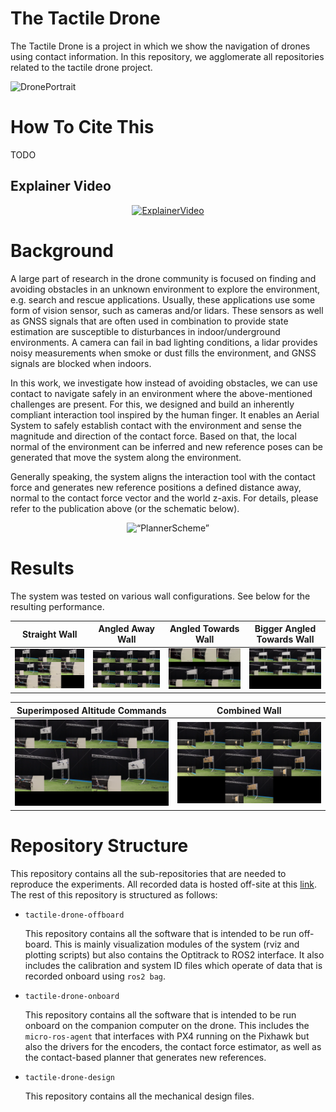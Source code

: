 # The Tactile Drone

The Tactile Drone is a project in which we show the navigation of drones using contact information. In this repository, we agglomerate all repositories related to the tactile drone project.

![DronePortrait](./images/drone-portrait.png)

# How To Cite This

TODO

## Explainer Video 

<div align="center">
  <a href="https://youtu.be/mqkQ5mHpCkM"><img src="https://markdown-videos.deta.dev/youtube/mqkQ5mHpCkM" alt="ExplainerVideo"></a>
</div>

# Background

A large part of research in the drone community is focused on finding and avoiding obstacles in an unknown environment to explore the environment, e.g. search and rescue applications. Usually, these applications use some form of vision sensor, such as cameras and/or lidars. 
These sensors as well as GNSS signals that are often used in combination to provide state estimation are susceptible to disturbances in indoor/underground environments. 
A camera can fail in bad lighting conditions, a lidar provides noisy measurements when smoke or dust fills the environment, and GNSS signals are blocked when indoors.

In this work, we investigate how instead of avoiding obstacles, we can use contact to navigate safely in an environment where the above-mentioned challenges are present. For this, we designed and build an inherently compliant interaction tool inspired by the human finger. 
It enables an Aerial System to safely establish contact with the environment and sense the magnitude and direction of the contact force. 
Based on that, the local normal of the environment can be inferred and new reference poses can be generated that move the system along the environment.

Generally speaking, the system aligns the interaction tool with the contact force and generates new reference positions a defined distance away, normal to the contact force vector and the world z-axis. 
For details, please refer to the publication above (or the schematic below).

<p align="center">
    <img src="./images/AMinContact.png" alt= “PlannerScheme” width="400">
</p>


# Results

The system was tested on various wall configurations.
See below for the resulting performance.

Straight Wall | Angled Away Wall | Angled Towards Wall | Bigger Angled Towards Wall
:---:|:---:|:---:|:---:
[<img src="./images/straight_wall_thumbnail.png" alt= “VideoStraightWall” width="400">](https://drive.google.com/file/d/1wb-oomzRinPbccY4n6zmMQCECdUvhsUz/view?usp=sharing) | [<img src="./images/angled_away_thumbnail.png" alt= “VideoAngledAwayWall” width="400">](https://drive.google.com/file/d/1mu5qWBLV5GjljpLQdXPlA3Y-cYLmAlfE/view?usp=share_link) | [<img src="./images/angled_towards_thumbnail.png" alt= “VideoAngledTowardsWall” width="400">](https://drive.google.com/file/d/1ICDdNCFxODMqksMb9ZQBc0hroavPmKRQ/view?usp=share_link)| [<img src="./images/bigger_angled_towards_thumbnail.png" alt= “VideoBiggerAngledTowardsWall” width="400">](https://drive.google.com/file/d/1VwmuxHRx2dI9Sj_H0ANfp8pA5DEYi9PN/view?usp=share_link)


Superimposed Altitude Commands | Combined Wall
:---:|:---:
[<img src="./images/superimposed_thumbnail.png" alt= “VideoSuperimposedAltitudeCommands” width="400">](https://drive.google.com/file/d/1IpwDYCMSlrDi99IpKvpPwwR4NIW9pJZF/view?usp=share_link) | [<img src="./images/wavy_wall_thumbnail.png" alt= “WawyWall” width="400">](https://drive.google.com/file/d/1-QrKH-Mo7ntR5Cm1EPXF7howRcNcXn4H/view?usp=share_link) 

# Repository Structure

This repository contains all the sub-repositories that are needed to reproduce the experiments. 
All recorded data is hosted off-site at this [link](FIXME).
The rest of this repository is structured as follows:
- ``tactile-drone-offboard``
    
    This repository contains all the software that is intended to be run off-board.
    This is mainly visualization modules of the system (rviz and plotting scripts) but also contains the Optitrack to ROS2 interface.
    It also includes the calibration and system ID files which operate of data that is recorded onboard using ``ros2 bag``. 

- ``tactile-drone-onboard``

    This repository contains all the software that is intended to be run onboard on the companion computer on the drone. 
    This includes the ``micro-ros-agent`` that interfaces with PX4 running on the Pixhawk but also the drivers for the encoders, the contact force estimator, as well as the contact-based planner that generates new references.

- ``tactile-drone-design``

    This repository contains all the mechanical design files. 

